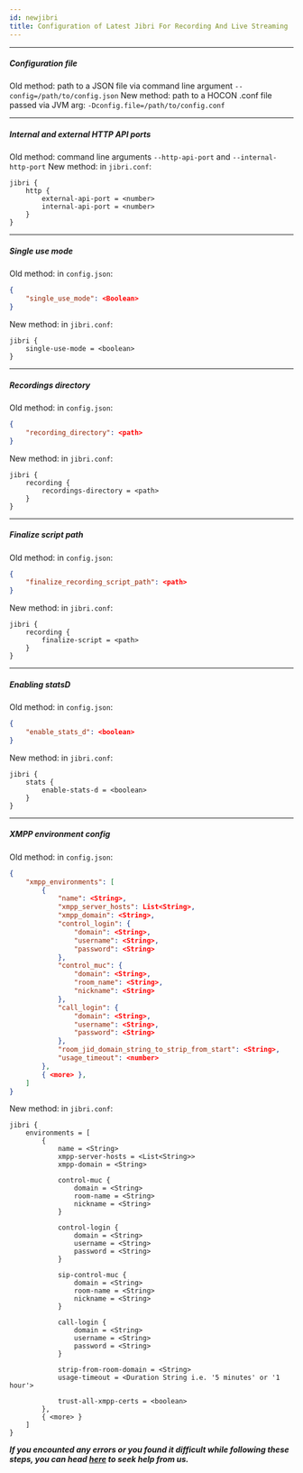 ```yaml
---
id: newjibri
title: Configuration of Latest Jibri For Recording And Live Streaming
---
```


---

##### Configuration file

Old method: path to a JSON file via command line argument `--config=/path/to/config.json`
New method: path to a HOCON .conf file passed via JVM arg: `-Dconfig.file=/path/to/config.conf`

---

##### Internal and external HTTP API ports

Old method: command line arguments `--http-api-port` and `--internal-http-port`
New method: in `jibri.conf`:

```hocon
jibri {
    http {
        external-api-port = <number>
        internal-api-port = <number>
    }
}
```

---

##### Single use mode

Old method: in `config.json`:

```json
{
    "single_use_mode": <Boolean>
}
```

New method: in `jibri.conf`:

```hocon
jibri {
    single-use-mode = <boolean>
}
```

---

##### Recordings directory

Old method: in `config.json`:

```json
{
    "recording_directory": <path>
}
```

New method: in `jibri.conf`:

```hocon
jibri {
    recording {
        recordings-directory = <path>
    }
}
```

---

##### Finalize script path

Old method: in `config.json`:

```json
{
    "finalize_recording_script_path": <path>
}
```

New method: in `jibri.conf`:

```hocon
jibri {
    recording {
        finalize-script = <path>
    }
}
```

---

##### Enabling statsD

Old method: in `config.json`:

```json
{
    "enable_stats_d": <boolean>
}
```

New method: in `jibri.conf`:

```hocon
jibri {
    stats {
        enable-stats-d = <boolean>
    }
}
```

---

##### XMPP environment config

Old method: in `config.json`:

```json
{
    "xmpp_environments": [
        {
            "name": <String>,
            "xmpp_server_hosts": List<String>,
            "xmpp_domain": <String>,
            "control_login": {
                "domain": <String>,
                "username": <String>,
                "password": <String>
            },
            "control_muc": {
                "domain": <String>,
                "room_name": <String>,
                "nickname": <String>
            },
            "call_login": {
                "domain": <String>,
                "username": <String>,
                "password": <String>
            },
            "room_jid_domain_string_to_strip_from_start": <String>,
            "usage_timeout": <number>
        },
        { <more> },
    ]
}
```

New method: in `jibri.conf`:

```hocon
jibri {
    environments = [
        {
            name = <String>
            xmpp-server-hosts = <List<String>>
            xmpp-domain = <String>

            control-muc {
                domain = <String>
                room-name = <String>
                nickname = <String>
            }

            control-login {
                domain = <String>
                username = <String>
                password = <String>
            }

            sip-control-muc {
                domain = <String>
                room-name = <String>
                nickname = <String>
            }

            call-login {
                domain = <String>
                username = <String>
                password = <String>
            }

            strip-from-room-domain = <String>
            usage-timeout = <Duration String i.e. '5 minutes' or '1 hour'>

            trust-all-xmpp-certs = <boolean>
        },
        { <more> }
    ]
}
```

**_If you encounted any errors or you found it difficult while following these steps, you can head [here](https://docs.easyjitsi.com/docs/help) to seek help from us._**
